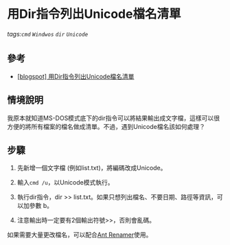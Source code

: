 # 用Dir指令列出Unicode檔名清單
###### tags:`cmd` `Windwos` `dir` `Unicode`

## 參考
 - [[blogspot] 用Dir指令列出Unicode檔名清單](http://pbice.blogspot.com/2010/11/dirunicode.html)

## 情境說明
我原本就知道MS-DOS模式底下的dir指令可以將結果輸出成文字檔，這樣可以很方便的將所有檔案的檔名做成清單。不過，遇到Unicode檔名該如何處理？

## 步驟
1.  先新增一個文字檔 (例如list.txt)，將編碼改成Unicode。

2.  輸入`cmd /u`，以Unicode模式執行。

3.  執行dir指令，dir >> list.txt。如果只想列出檔名、不要日期、路徑等資訊，可以加參數 b。

4.  注意輸出時一定要有2個輸出符號>>，否則會亂碼。

如果需要大量更改檔名，可以配合[Ant Renamer](http://www.antp.be/software/renamer)使用。